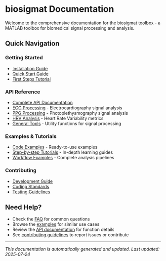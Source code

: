 # biosigmat Documentation

Welcome to the comprehensive documentation for the biosigmat toolbox - a MATLAB toolbox for biomedical signal processing and analysis.

## Quick Navigation

### Getting Started
- [Installation Guide](installation.md)
- [Quick Start Guide](getting-started.md)
- [First Steps Tutorial](tutorials/first-steps.md)

### API Reference
- [Complete API Documentation](api/README.md)
- [ECG Processing](api/ecg/README.md) - Electrocardiography signal analysis
- [PPG Processing](api/ppg/README.md) - Photoplethysmography signal analysis
- [HRV Analysis](api/hrv/README.md) - Heart Rate Variability metrics
- [General Tools](api/tools/README.md) - Utility functions for signal processing

### Examples & Tutorials
- [Code Examples](examples/README.md) - Ready-to-use examples
- [Step-by-step Tutorials](tutorials/README.md) - In-depth learning guides
- [Workflow Examples](examples/workflows.md) - Complete analysis pipelines

### Contributing
- [Development Guide](contributing/development-guide.md)
- [Coding Standards](contributing/coding-standards.md)
- [Testing Guidelines](contributing/testing-guide.md)

## Need Help?

- Check the [FAQ](faq.md) for common questions
- Browse the [examples](examples/README.md) for similar use cases
- Review the [API documentation](api/README.md) for function details
- See [contributing guidelines](contributing/README.md) to report issues or contribute

---

*This documentation is automatically generated and updated. Last updated: 2025-07-24*
